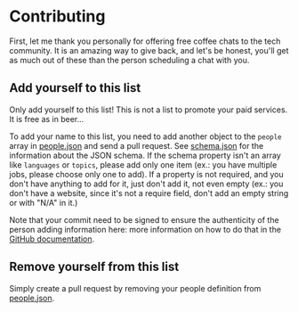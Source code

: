# Contributing

First, let me thank you personally for offering free coffee chats to the tech community. It is an amazing way to give back, and let's be honest, you'll get as much out of these than the person scheduling a chat with you.

## Add yourself to this list

Only add yourself to this list! This is not a list to promote your paid services. It is free as in beer...

To add your name to this list, you need to add another object to the `people` array in [people.json](https://github.com/fharper/coffeechat/blob/main/people.json) and send a pull request. See [schema.json](schema.json) for the information about the JSON schema. If the schema property isn't an array like `languages` or `topics`, please add only one item (ex.: you have multiple jobs, please choose only one to add). If a property is not required, and you don't have anything to add for it, just don't add it, not even empty (ex.: you don't have a website, since it's not a require field, don't add an empty string or with "N/A" in it.)

Note that your commit need to be signed to ensure the authenticity of the person adding information here: more information on how to do that in the [GitHub documentation](https://docs.github.com/en/authentication/managing-commit-signature-verification/signing-commits).

## Remove yourself from this list

Simply create a pull request by removing your people definition from [people.json](https://github.com/fharper/coffeechat/blob/main/people.json).

